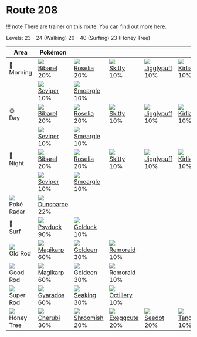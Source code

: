 # Route 208

!!! note
    There are trainer on this route. You can find out more [here](../../trainer_changes/route_208/).

Levels: 23 - 24 (Walking) 20 - 40 (Surfing) 23 (Honey Tree)

Area                           | Pokémon                          | &nbsp;                           | &nbsp;                           | &nbsp;                            | &nbsp;                         | &nbsp;                          | 
---                            | ---                              | ---                              | ---                              | ---                               | ---                            | ---                             | 
🌅<br>Morning                   | ![][400]<br> [Bibarel]<br> 20%   | ![][315]<br> [Roselia]<br> 20%   | ![][300]<br> [Skitty]<br> 10%    | ![][039]<br> [Jigglypuff]<br> 10% | ![][281]<br> [Kirlia]<br> 10%  | ![][335]<br> [Zangoose]<br> 10% | 
&nbsp;                         | ![][336]<br> [Seviper]<br> 10%   | ![][235]<br> [Smeargle]<br> 10%  | &nbsp;                           | &nbsp;                            | &nbsp;                         | &nbsp;                          | 
🌞<br>Day                       | ![][400]<br> [Bibarel]<br> 20%   | ![][315]<br> [Roselia]<br> 20%   | ![][300]<br> [Skitty]<br> 10%    | ![][039]<br> [Jigglypuff]<br> 10% | ![][281]<br> [Kirlia]<br> 10%  | ![][335]<br> [Zangoose]<br> 10% | 
&nbsp;                         | ![][336]<br> [Seviper]<br> 10%   | ![][235]<br> [Smeargle]<br> 10%  | &nbsp;                           | &nbsp;                            | &nbsp;                         | &nbsp;                          | 
🌙<br>Night                     | ![][400]<br> [Bibarel]<br> 20%   | ![][315]<br> [Roselia]<br> 20%   | ![][300]<br> [Skitty]<br> 10%    | ![][039]<br> [Jigglypuff]<br> 10% | ![][281]<br> [Kirlia]<br> 10%  | ![][335]<br> [Zangoose]<br> 10% | 
&nbsp;                         | ![][336]<br> [Seviper]<br> 10%   | ![][235]<br> [Smeargle]<br> 10%  | &nbsp;                           | &nbsp;                            | &nbsp;                         | &nbsp;                          | 
![][poke-radar]<br> Poké Radar | ![][206]<br> [Dunsparce]<br> 22% | &nbsp;                           | &nbsp;                           | &nbsp;                            | &nbsp;                         | &nbsp;                          | 
🌊<br> Surf                     | ![][054]<br> [Psyduck]<br> 90%   | ![][055]<br> [Golduck]<br> 10%   | &nbsp;                           | &nbsp;                            | &nbsp;                         | &nbsp;                          | 
![][old-rod]<br> Old Rod       | ![][129]<br> [Magikarp]<br> 60%  | ![][118]<br> [Goldeen]<br> 30%   | ![][223]<br> [Remoraid]<br> 10%  | &nbsp;                            | &nbsp;                         | &nbsp;                          | 
![][good-rod]<br> Good Rod     | ![][129]<br> [Magikarp]<br> 60%  | ![][118]<br> [Goldeen]<br> 30%   | ![][223]<br> [Remoraid]<br> 10%  | &nbsp;                            | &nbsp;                         | &nbsp;                          | 
![][super-rod]<br> Super Rod   | ![][130]<br> [Gyarados]<br> 60%  | ![][119]<br> [Seaking]<br> 30%   | ![][224]<br> [Octillery]<br> 10% | &nbsp;                            | &nbsp;                         | &nbsp;                          | 
![][honey]<br> Honey Tree      | ![][420]<br> [Cherubi]<br> 30%   | ![][285]<br> [Shroomish]<br> 20% | ![][102]<br> [Exeggcute]<br> 20% | ![][273]<br> [Seedot]<br> 20%     | ![][114]<br> [Tangela]<br> 10% | &nbsp;                          | 

[Jigglypuff]: ../../pokemon_changes/039/
[Psyduck]: ../../pokemon_changes/054/
[Golduck]: ../../pokemon_changes/055/
[Exeggcute]: ../../pokemon_changes/102/
[Tangela]: ../../pokemon_changes/114/
[Goldeen]: ../../pokemon_changes/118/
[Seaking]: ../../pokemon_changes/119/
[Magikarp]: ../../pokemon_changes/129/
[Gyarados]: ../../pokemon_changes/130/
[Dunsparce]: ../../pokemon_changes/206/
[Remoraid]: ../../pokemon_changes/223/
[Octillery]: ../../pokemon_changes/224/
[Smeargle]: ../../pokemon_changes/235/
[Seedot]: ../../pokemon_changes/273/
[Kirlia]: ../../pokemon_changes/281/
[Shroomish]: ../../pokemon_changes/285/
[Skitty]: ../../pokemon_changes/300/
[Roselia]: ../../pokemon_changes/315/
[Zangoose]: ../../pokemon_changes/335/
[Seviper]: ../../pokemon_changes/336/
[Bibarel]: ../../pokemon_changes/400/
[Cherubi]: ../../pokemon_changes/420/
[good-rod]: ../img/items/good-rod.png
[honey]: ../img/items/honey.png
[old-rod]: ../img/items/old-rod.png
[poke-radar]: ../img/items/poke-radar.png
[super-rod]: ../img/items/super-rod.png
[039]: ../img/pokemon/039.png
[054]: ../img/pokemon/054.png
[055]: ../img/pokemon/055.png
[102]: ../img/pokemon/102.png
[114]: ../img/pokemon/114.png
[118]: ../img/pokemon/118.png
[119]: ../img/pokemon/119.png
[129]: ../img/pokemon/129.png
[130]: ../img/pokemon/130.png
[206]: ../img/pokemon/206.png
[223]: ../img/pokemon/223.png
[224]: ../img/pokemon/224.png
[235]: ../img/pokemon/235.png
[273]: ../img/pokemon/273.png
[281]: ../img/pokemon/281.png
[285]: ../img/pokemon/285.png
[300]: ../img/pokemon/300.png
[315]: ../img/pokemon/315.png
[335]: ../img/pokemon/335.png
[336]: ../img/pokemon/336.png
[400]: ../img/pokemon/400.png
[420]: ../img/pokemon/420.png
